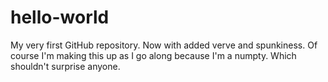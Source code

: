 hello-world
===========

My very first GitHub repository.  Now with added verve and spunkiness.
Of course I'm making this up as I go along because I'm a numpty.
Which shouldn't surprise anyone.
